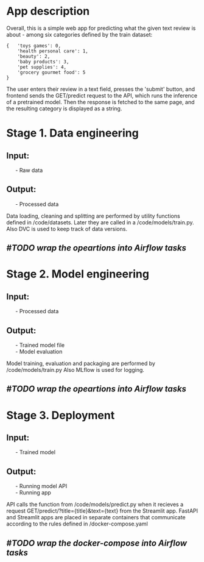 <h1>App description</h1>
Overall, this is a simple web app for predicting what the given text review is about
- among six categories defined by the train dataset: 

    {   'toys games': 0,
        'health personal care': 1,
        'beauty': 2,
        'baby products': 3,
        'pet supplies': 4,
        'grocery gourmet food': 5
    }

The user enters their review in a text field, presses the 'submit' button,
and frontend sends the GET/predict request to the API, which runs the inference
of a pretrained model. Then the response is fetched to the same page, and
the resulting category is displayed as a string.

<h1>Stage 1. Data engineering</h1>
<h2>Input:</h2>
<ul>- Raw data</ul>
<h2>Output:</h2>
<ul>- Processed data</ul>

Data loading, cleaning and splitting are performed by utility functions
defined in /code/datasets. Later they are called in a /code/models/train.py.
Also DVC is used to keep track of data versions.
<br>
<h2><i>#TODO wrap the opeartions into Airflow tasks</i></h2>

<h1>Stage 2. Model engineering</h1>
<h2>Input:</h2>
<ul>- Processed data</ul>
<h2>Output:</h2>
<ul>
- Trained model file<br>
- Model evaluation
</ul>

Model training, evaluation and packaging are performed by /code/models/train.py
Also MLflow is used for logging.
<br>
<h2><i>#TODO wrap the opeartions into Airflow tasks</i></h2>

<h1>Stage 3. Deployment</h1>
<h2>Input:</h2>
<ul>- Trained model</ul>
<h2>Output:</h2>
<ul>
- Running model API<br>
- Running app
</ul>

API calls the function from /code/models/predict.py when it recieves
a request GET/predict/?title={title}&text={text} from the Streamlit app.
FastAPI and Streamlit apps are placed in separate containers that communicate
according to the rules defined in /docker-compose.yaml
<br>
<h2><i>#TODO wrap the docker-compose into Airflow tasks</i></h2>
